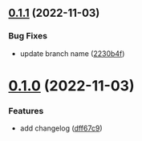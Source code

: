 ## [0.1.1](https://github.com/christer-lab/kurs-2-greetings-ci/compare/v0.1.0...v0.1.1) (2022-11-03)


### Bug Fixes

* update branch name ([2230b4f](https://github.com/christer-lab/kurs-2-greetings-ci/commit/2230b4f6a55225247f74b35ae754b728e49c4c5e))



# [0.1.0](https://github.com/christer-lab/kurs-2-greetings-ci/compare/dff67c93f8217b6fb073dcf572a96d807da03819...v0.1.0) (2022-11-03)


### Features

* add changelog ([dff67c9](https://github.com/christer-lab/kurs-2-greetings-ci/commit/dff67c93f8217b6fb073dcf572a96d807da03819))



